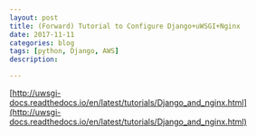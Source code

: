 ```yaml
---
layout: post
title: (Forward) Tutorial to Configure Django+uWSGI+Nginx
date: 2017-11-11
categories: blog
tags: [python, Django, AWS]
description: 

---
```

[http://uwsgi-docs.readthedocs.io/en/latest/tutorials/Django_and_nginx.html](http://uwsgi-docs.readthedocs.io/en/latest/tutorials/Django_and_nginx.html)
